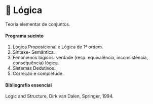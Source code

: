 # 📒 Lógica

Teoria elementar de conjuntos.

#### Programa sucinto

1. Lógica Proposicional e Lógica de 1ª ordem.
2. Sintaxe- Semântica.
3. Fenómenos lógicos: verdade (resp. equivalência, inconsistência,
consequência) lógica.
4. Sistemas Dedutivos.
5. Correção e completude.

#### Bibliografia essencial

Logic and Structure, Dirk van Dalen, Springer, 1994.

